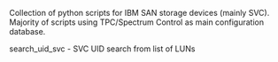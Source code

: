 Collection of python scripts for IBM SAN storage devices (mainly SVC).
Majority of scripts using TPC/Spectrum Control as main configuration database.

search_uid_svc - SVC UID search from list of LUNs
